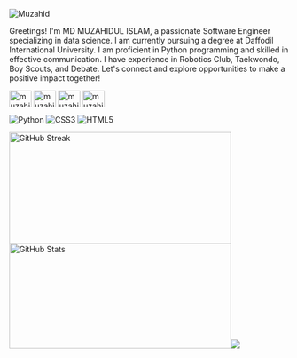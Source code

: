 ![Muzahid](https://pbs.twimg.com/profile_banners/4341264740/1687549275/1080x360)

Greetings! I'm MD MUZAHIDUL ISLAM, a passionate Software Engineer specializing in data science. I am currently pursuing a degree at Daffodil International University. I am proficient in Python programming and skilled in effective communication. I have experience in Robotics Club, Taekwondo, Boy Scouts, and Debate. Let's connect and explore opportunities to make a positive impact together! 

<p align="left">
<a href="https://linkedin.com/in/muzahidsife" target="blank"><img align="center" src="https://raw.githubusercontent.com/rahuldkjain/github-profile-readme-generator/master/src/images/icons/Social/linked-in-alt.svg" alt="muzahidsife" height="30" width="40" /></a>
<a href="https://fb.com/muzahidsife" target="blank"><img align="center" src="https://raw.githubusercontent.com/rahuldkjain/github-profile-readme-generator/master/src/images/icons/Social/facebook.svg" alt="muzahidsife" height="30" width="40" /></a>
<a href="https://instagram.com/muzahidsife" target="blank"><img align="center" src="https://raw.githubusercontent.com/rahuldkjain/github-profile-readme-generator/master/src/images/icons/Social/instagram.svg" alt="muzahidsife" height="30" width="40" /></a>
<a href="https://twitter.com/muzahidsife_" target="blank"><img align="center" src="https://raw.githubusercontent.com/rahuldkjain/github-profile-readme-generator/master/src/images/icons/Social/twitter.svg" alt="muzahidsife_" height="30" width="40" /></a>

</p>


![Python](https://img.shields.io/badge/python-3670A0?style=for-the-badge&logo=python&logoColor=ffdd54) ![CSS3](https://img.shields.io/badge/css3-%231572B6.svg?style=for-the-badge&logo=css3&logoColor=white) ![HTML5](https://img.shields.io/badge/html5-%23E34F26.svg?style=for-the-badge&logo=html5&logoColor=white)

<img src="https://github-readme-streak-stats.herokuapp.com/?user=muzahidsife&theme=tokyonight&hide_border=true" alt="GitHub Streak" height="200" width="400"> <img src="https://github-readme-stats.vercel.app/api?username=muzahidsife&theme=jolly&hide_border=true&include_all_commits=true&count_private=true" alt="GitHub Stats" height="190" width="400">![](https://github-readme-stats.vercel.app/api/top-langs/?username=muzahidsife&theme=vue-dark&hide_border=false&include_all_commits=false&count_private=false&layout=compact)















